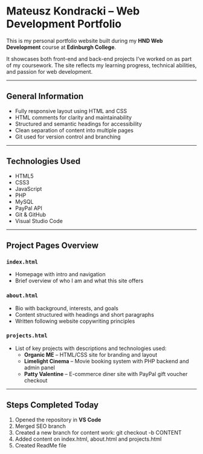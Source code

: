 # Mateusz Kondracki – Web Development Portfolio

This is my personal portfolio website built during my **HND Web Development** course at **Edinburgh College**.

It showcases both front-end and back-end projects I’ve worked on as part of my coursework. The site reflects my learning progress, technical abilities, and passion for web development.

---

## General Information

- Fully responsive layout using HTML and CSS
- HTML comments for clarity and maintainability
- Structured and semantic headings for accessibility
- Clean separation of content into multiple pages
- Git used for version control and branching

---

## Technologies Used

- HTML5  
- CSS3  
- JavaScript  
- PHP  
- MySQL  
- PayPal API  
- Git & GitHub  
- Visual Studio Code  

---

## Project Pages Overview

### `index.html`
- Homepage with intro and navigation
- Brief overview of who I am and what this site offers

### `about.html`
- Bio with background, interests, and goals
- Content structured with headings and short paragraphs
- Written following website copywriting principles

### `projects.html`
- List of key projects with descriptions and technologies used:
  - **Organic ME** – HTML/CSS site for branding and layout
  - **Limelight Cinema** – Movie booking system with PHP backend and admin panel
  - **Patty Valentine** – E-commerce diner site with PayPal gift voucher checkout

---

## Steps Completed Today

1. Opened the repository in **VS Code**
2. Merged SEO branch
3. Created a new branch for content work:
   git checkout -b CONTENT
4. Added content on index.html, about.html and projects.html
5. Created ReadMe file

